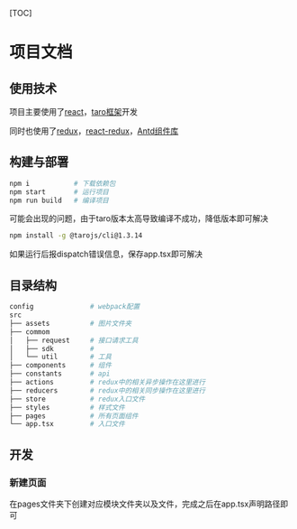 [TOC]

# 项目文档

## 使用技术

项目主要使用了[react](https://react.docschina.org/)，[taro框架](https://taro.jd.com/)开发

同时也使用了[redux](https://www.redux.org.cn/)，[react-redux](https://www.redux.org.cn/docs/react-redux/)，[Antd组件库](https://mobile.ant.design/index-cn/)



## 构建与部署

```bash
npm i			# 下载依赖包
npm start		# 运行项目
npm run build	# 编译项目
```

可能会出现的问题，由于taro版本太高导致编译不成功，降低版本即可解决

```bash
npm install -g @tarojs/cli@1.3.14
```

如果运行后报dispatch错误信息，保存app.tsx即可解决



## 目录结构

```bash
config				# webpack配置
src
├──	assets			# 图片文件夹
├──	commom
│   ├──	request		# 接口请求工具
│   ├──	sdk			# 
│   └──	util		# 工具
├──	components		# 组件
├──	constants		# api
├──	actions			# redux中的相关异步操作在这里进行
├──	reducers		# redux中的相关同步操作在这里进行
├──	store			# redux入口文件
├──	styles			# 样式文件
├──	pages			# 所有页面组件
└──	app.tsx			# 入口文件
```



## 开发

### 新建页面

在pages文件夹下创建对应模块文件夹以及文件，完成之后在app.tsx声明路径即可

